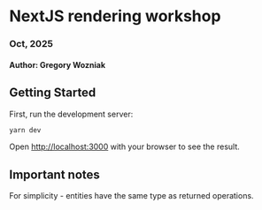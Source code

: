 # NextJS rendering workshop

### Oct, 2025

#### Author: Gregory Wozniak

## Getting Started

First, run the development server:

```bash
yarn dev
```

Open [http://localhost:3000](http://localhost:3000) with your browser to see the result.

## Important notes

For simplicity - entities have the same type as returned operations.
